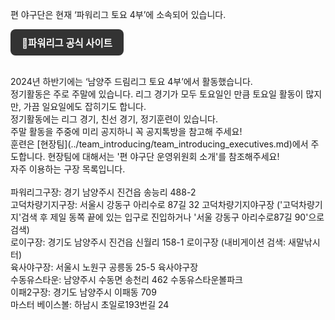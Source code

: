 편 야구단은 현재 ‘파워리그 토요 4부’에 소속되어 있습니다.<br>
<p>
  <a href="http://www.gameone.kr/league?lig_idx=10311" target="_blank" rel="noopener" style="
    display: inline-block;
    padding: 10px 18px;
    background-color: #333333;
    color: white;
    border-radius: 8px;
    text-decoration: none;
    font-weight: bold;
    font-size: 1.1em;">
    🥎파워리그 공식 사이트
  </a>
</p>
<br>
2024년 하반기에는 ‘남양주 드림리그 토요 4부’에서 활동했습니다.<br>
정기활동은 주로 주말에 있습니다. 리그 경기가 모두 토요일인 만큼 토요일 활동이 많지만, 가끔 일요일에도 잡히기도 합니다.<br>
정기활동에는 리그 경기, 친선 경기, 정기훈련이 있습니다.<br>
주말 활동을 주중에 미리 공지하니 꼭 공지톡방을 참고해 주세요!<br>
훈련은 [현장팀](../team_introducing/team_introducing_executives.md)에서 주도합니다. 현장팀에 대해서는 '편 야구단 운영위원회 소개'를 참조해주세요!<br>
자주 이용하는 구장 목록입니다. <br>
<br>
파워리그구장: 경기 남양주시 진건읍 송능리 488-2<br>
고덕차량기지구장: 서울시 강동구 아리수로 87길 32 고덕차량기지야구장 ('고덕차량기지'검색 후 제일 동쪽 끝에 있는 입구로 진입하거나 '서울 강동구 아리수로87길 90'으로 검색)<br>
로이구장: 경기도 남양주시 진건읍 신월리 158-1 로이구장 (내비게이션 검색: 새말낚시터)<br>
육사야구장: 서울시 노원구 공릉동 25-5 육사야구장<br>
수동유스타운: 남양주시 수동면 송천리 462 수동유스타운볼파크<br>
이패2구장: 경기도 남양주시 이패동 709<br>
마스터 베이스볼: 하남시 초일로193번길 24




